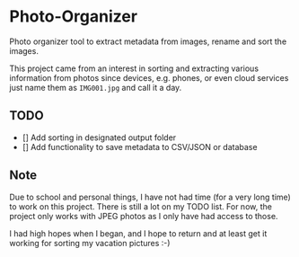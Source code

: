 # Photo-Organizer
Photo organizer tool to extract metadata from images, rename and sort the images.

This project came from an interest in sorting and extracting various information from photos since devices, e.g. phones, or even cloud services just name them as `IMG001.jpg` and call it a day.

## TODO
- [] Add sorting in designated output folder
- [] Add functionality to save metadata to CSV/JSON or database

## Note
Due to school and personal things, I have not had time (for a very long time) to work on this project.
There is still a lot on my TODO list.
For now, the project only works with JPEG photos as I only have had access to those.

I had high hopes when I began, and I hope to return and at least get it working for sorting my vacation pictures :-)
